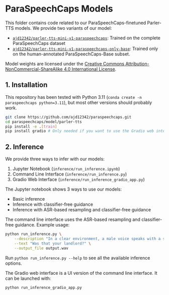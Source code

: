 # ParaSpeechCaps Models

This folder contains code related to our ParaSpeechCaps-finetuned Parler-TTS models. We provide two variants of our model:
- [`ajd12342/parler-tts-mini-v1-paraspeechcaps`](https://huggingface.co/ajd12342/parler-tts-mini-v1-paraspeechcaps): Trained on the complete ParaSpeechCaps dataset
- [`ajd12342/parler-tts-mini-v1-paraspeechcaps-only-base`](https://huggingface.co/ajd12342/parler-tts-mini-v1-paraspeechcaps-only-base): Trained only on the human-annotated ParaSpeechCaps-Base subset.

Model weights are licensed under the [Creative Commons Attribution-NonCommercial-ShareAlike 4.0 International License](https://creativecommons.org/licenses/by-nc-sa/4.0/).

## 1. Installation
This repository has been tested with Python 3.11 (`conda create -n paraspeechcaps python=3.11`), but most other versions should probably work.
```bash
git clone https://github.com/ajd12342/paraspeechcaps.git
cd paraspeechcaps/model/parler-tts
pip install -e .[train]
pip install gradio # Only needed if you want to use the Gradio web interface
```

## 2. Inference
We provide three ways to infer with our models:

1. Jupyter Notebook (`inference/run_inference.ipynb`)
2. Command Line Interface (`inference/run_inference.py`)
3. Gradio Web Interface (`inference/run_inference_gradio_app.py`)

The Jupyter notebook shows 3 ways to use our models:
- Basic inference
- Inference with classifier-free guidance
- Inference with ASR-based resampling and classifier-free guidance

The command line interface uses the ASR-based resampling and classifier-free guidance. Example usage:
```bash
python run_inference.py \
    --description "In a clear environment, a male voice speaks with a sad tone." \
    --text "Was that your landlord?" \
    --output_file output.wav
```
Run `python run_inference.py --help` to see all the available inference options.

The Gradio web interface is a UI version of the command line interface. It can be launched with:
```bash
python run_inference_gradio_app.py
```
